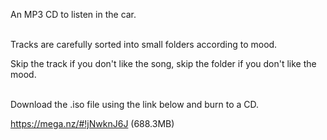 An MP3 CD to listen in the car.<br/><br/>

Tracks are carefully sorted into small folders according to mood.

Skip the track if you don't like the song, skip the folder if you don't like the mood.
<br/><br/>

Download the .iso file using the link below and burn to a CD.

https://mega.nz/#!jNwknJ6J (688.3MB)


